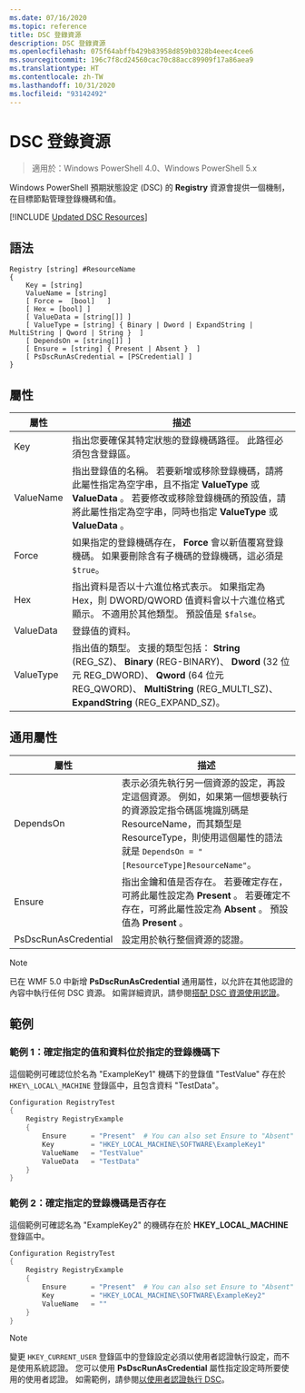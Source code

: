 ```yaml
---
ms.date: 07/16/2020
ms.topic: reference
title: DSC 登錄資源
description: DSC 登錄資源
ms.openlocfilehash: 075f64abffb429b83958d859b0328b4eeec4cee6
ms.sourcegitcommit: 196c7f8cd24560cac70c88acc89909f17a86aea9
ms.translationtype: HT
ms.contentlocale: zh-TW
ms.lasthandoff: 10/31/2020
ms.locfileid: "93142492"
---
```

# <a name="dsc-registry-resource"></a>DSC 登錄資源

> 適用於：Windows PowerShell 4.0、Windows PowerShell 5.x

Windows PowerShell 預期狀態設定 (DSC) 的 **Registry** 資源會提供一個機制，在目標節點管理登錄機碼和值。

[!INCLUDE [Updated DSC Resources](../../../../../includes/dsc-resources.md)]

## <a name="syntax"></a>語法

```Syntax
Registry [string] #ResourceName
{
    Key = [string]
    ValueName = [string]
    [ Force =  [bool]   ]
    [ Hex = [bool] ]
    [ ValueData = [string[]] ]
    [ ValueType = [string] { Binary | Dword | ExpandString | MultiString | Qword | String }  ]
    [ DependsOn = [string[]] ]
    [ Ensure = [string] { Present | Absent }  ]
    [ PsDscRunAsCredential = [PSCredential] ]
}
```

## <a name="properties"></a>屬性

|屬性 |描述 |
|---|---|
|Key |指出您要確保其特定狀態的登錄機碼路徑。 此路徑必須包含登錄區。 |
|ValueName |指出登錄值的名稱。 若要新增或移除登錄機碼，請將此屬性指定為空字串，且不指定 **ValueType** 或 **ValueData** 。 若要修改或移除登錄機碼的預設值，請將此屬性指定為空字串，同時也指定 **ValueType** 或 **ValueData** 。 |
|Force |如果指定的登錄機碼存在， **Force** 會以新值覆寫登錄機碼。 如果要刪除含有子機碼的登錄機碼，這必須是 `$true`。 |
|Hex |指出資料是否以十六進位格式表示。 如果指定為 Hex，則 DWORD/QWORD 值資料會以十六進位格式顯示。 不適用於其他類型。 預設值是 `$false`。 |
|ValueData |登錄值的資料。 |
|ValueType |指出值的類型。 支援的類型包括： **String** (REG_SZ)、 **Binary** (REG-BINARY)、 **Dword** (32 位元 REG_DWORD)、 **Qword** (64 位元 REG_QWORD)、 **MultiString** (REG_MULTI_SZ)、 **ExpandString** (REG_EXPAND_SZ)。 |

## <a name="common-properties"></a>通用屬性

|屬性 |描述 |
|---|---|
|DependsOn |表示必須先執行另一個資源的設定，再設定這個資源。 例如，如果第一個想要執行的資源設定指令碼區塊識別碼是 ResourceName，而其類型是 ResourceType，則使用這個屬性的語法就是 `DependsOn = "[ResourceType]ResourceName"`。 |
|Ensure |指出金鑰和值是否存在。 若要確定存在，可將此屬性設定為 **Present** 。 若要確定不存在，可將此屬性設定為 **Absent** 。 預設值為 **Present** 。 |
|PsDscRunAsCredential |設定用於執行整個資源的認證。 |

> [!NOTE]
> 已在 WMF 5.0 中新增 **PsDscRunAsCredential** 通用屬性，以允許在其他認證的內容中執行任何 DSC 資源。 如需詳細資訊，請參閱[搭配 DSC 資源使用認證](../../../configurations/runasuser.md)。

## <a name="examples"></a>範例

### <a name="example-1-ensure-specified-value-and-data-under-specified-registry-key"></a>範例 1：確定指定的值和資料位於指定的登錄機碼下

這個範例可確認位於名為 "ExampleKey1" 機碼下的登錄值 "TestValue" 存在於 `HKEY\_LOCAL\_MACHINE` 登錄區中，且包含資料 "TestData"。

```powershell
Configuration RegistryTest
{
    Registry RegistryExample
    {
        Ensure      = "Present"  # You can also set Ensure to "Absent"
        Key         = "HKEY_LOCAL_MACHINE\SOFTWARE\ExampleKey1"
        ValueName   = "TestValue"
        ValueData   = "TestData"
    }
}
```

### <a name="example-2-ensure-specified-registry-key-exists"></a>範例 2：確定指定的登錄機碼是否存在

這個範例可確認名為 "ExampleKey2" 的機碼存在於 **HKEY\_LOCAL\_MACHINE** 登錄區中。

```powershell
Configuration RegistryTest
{
    Registry RegistryExample
    {
        Ensure      = "Present"  # You can also set Ensure to "Absent"
        Key         = "HKEY_LOCAL_MACHINE\SOFTWARE\ExampleKey2"
        ValueName   = ""
    }
}
```

> [!NOTE]
> 變更 `HKEY_CURRENT_USER` 登錄區中的登錄設定必須以使用者認證執行設定，而不是使用系統認證。 您可以使用 **PsDscRunAsCredential** 屬性指定設定時所要使用的使用者認證。 如需範例，請參閱[以使用者認證執行 DSC](../../../configurations/runAsUser.md)。
